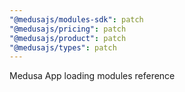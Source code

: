 ```yaml
---
"@medusajs/modules-sdk": patch
"@medusajs/pricing": patch
"@medusajs/product": patch
"@medusajs/types": patch
---
```


Medusa App loading modules reference
